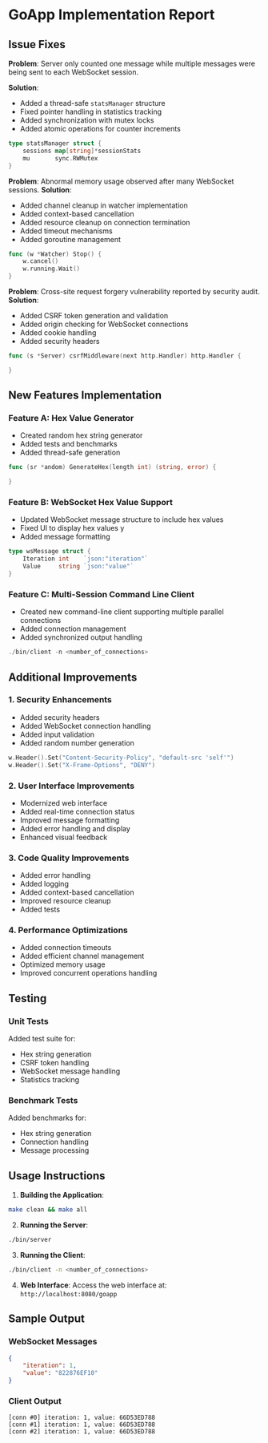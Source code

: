 # GoApp Implementation Report

## Issue Fixes

**Problem**: Server only counted one message while multiple messages were being sent to each WebSocket session.

**Solution**:
- Added a thread-safe `statsManager` structure
- Fixed pointer handling in statistics tracking
- Added synchronization with mutex locks
- Added atomic operations for counter increments
```go
type statsManager struct {
    sessions map[string]*sessionStats
    mu       sync.RWMutex
}
```

**Problem**: Abnormal memory usage observed after many WebSocket sessions.
**Solution**:
- Added channel cleanup in watcher implementation
- Added context-based cancellation
- Added resource cleanup on connection termination
- Added timeout mechanisms
- Added goroutine management
```go
func (w *Watcher) Stop() {
    w.cancel()
    w.running.Wait()
}
```

**Problem**: Cross-site request forgery vulnerability reported by security audit.
**Solution**:
- Added CSRF token generation and validation
- Added origin checking for WebSocket connections
- Added cookie handling
- Added security headers
```go
func (s *Server) csrfMiddleware(next http.Handler) http.Handler {

}
```

## New Features Implementation

### Feature A: Hex Value Generator
- Created random hex string generator
- Added tests and benchmarks
- Added thread-safe generation
```go
func (sr *andom) GenerateHex(length int) (string, error) {

}
```

### Feature B: WebSocket Hex Value Support
- Updated WebSocket message structure to include hex values
- Fixed UI to display hex values y
- Added message formatting
```go
type wsMessage struct {
    Iteration int    `json:"iteration"`
    Value     string `json:"value"`
}
```

### Feature C: Multi-Session Command Line Client
- Created new command-line client supporting multiple parallel connections
- Added connection management
- Added synchronized output handling
```go
./bin/client -n <number_of_connections>
```

## Additional Improvements

### 1. Security Enhancements
- Added security headers
- Added WebSocket connection handling
- Added input validation
- Added random number generation
```go
w.Header().Set("Content-Security-Policy", "default-src 'self'")
w.Header().Set("X-Frame-Options", "DENY")
```

### 2. User Interface Improvements
- Modernized web interface
- Added real-time connection status
- Improved message formatting
- Added error handling and display
- Enhanced visual feedback

### 3. Code Quality Improvements
- Added error handling
- Added logging
- Added context-based cancellation
- Improved resource cleanup
- Added tests

### 4. Performance Optimizations
- Added connection timeouts
- Added efficient channel management
- Optimized memory usage
- Improved concurrent operations handling

## Testing

### Unit Tests
Added test suite for:
- Hex string generation
- CSRF token handling
- WebSocket message handling
- Statistics tracking

### Benchmark Tests
Added benchmarks for:
- Hex string generation
- Connection handling
- Message processing

## Usage Instructions

1. **Building the Application**:
```bash
make clean && make all
```

2. **Running the Server**:
```bash
./bin/server
```

3. **Running the Client**:
```bash
./bin/client -n <number_of_connections>
```

4. **Web Interface**:
Access the web interface at: `http://localhost:8080/goapp`

## Sample Output

### WebSocket Messages
```json
{
    "iteration": 1,
    "value": "822876EF10"
}
```

### Client Output
```
[conn #0] iteration: 1, value: 66D53ED788
[conn #1] iteration: 1, value: 66D53ED788
[conn #2] iteration: 1, value: 66D53ED788
```